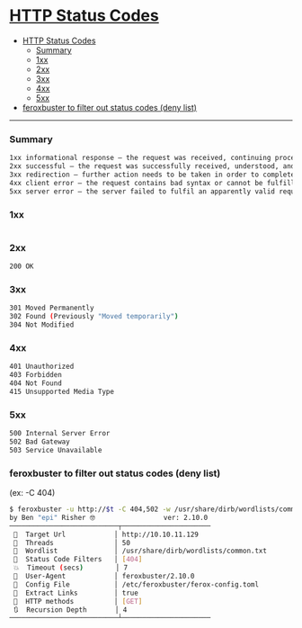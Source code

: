 # [HTTP Status Codes](https://en.wikipedia.org/wiki/List_of_HTTP_status_codes)

- [HTTP Status Codes](#http-status-codes)
    - [Summary](#summary)
    - [1xx](#1xx)
    - [2xx](#2xx)
    - [3xx](#3xx)
    - [4xx](#4xx)
    - [5xx](#5xx)
- [feroxbuster to filter out status codes (deny list)](#feroxbuster-to-filter-out-status-codes-deny-list)

-------------------------------------------

### Summary
```sh
1xx informational response – the request was received, continuing process
2xx successful – the request was successfully received, understood, and accepted
3xx redirection – further action needs to be taken in order to complete the request
4xx client error – the request contains bad syntax or cannot be fulfilled
5xx server error – the server failed to fulfil an apparently valid request
```

### 1xx
```sh

```

### 2xx
```sh
200 OK
```

### 3xx
```sh
301 Moved Permanently
302 Found (Previously "Moved temporarily")
304 Not Modified
```

### 4xx
```sh
401 Unauthorized
403 Forbidden
404 Not Found
415 Unsupported Media Type
```

### 5xx
```sh
500 Internal Server Error
502 Bad Gateway
503 Service Unavailable
```

### feroxbuster to filter out status codes (deny list)
(ex: -C 404)
```sh
$ feroxbuster -u http://$t -C 404,502 -w /usr/share/dirb/wordlists/common.txt
by Ben "epi" Risher 🤓                 ver: 2.10.0
───────────────────────────┬──────────────────────
 🎯  Target Url            │ http://10.10.11.129
 🚀  Threads               │ 50
 📖  Wordlist              │ /usr/share/dirb/wordlists/common.txt
 💢  Status Code Filters   │ [404]
 💥  Timeout (secs)        │ 7
 🦡  User-Agent            │ feroxbuster/2.10.0
 💉  Config File           │ /etc/feroxbuster/ferox-config.toml
 🔎  Extract Links         │ true
 🏁  HTTP methods          │ [GET]
 🔃  Recursion Depth       │ 4
───────────────────────────┴──────────────────────

```

### 
```sh

```

### 
```sh

```

### 
```sh

```